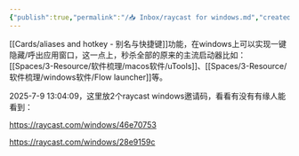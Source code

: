 ```yaml
---
{"publish":true,"permalink":"/📥 Inbox/raycast for windows.md","created":"2025-07-09","modified":"2025-07-09","published":"2025-07-09T23:15:08.887+08:00","cssclasses":""}
---
```



[[Cards/aliases and hotkey - 别名与快捷键]]功能，在windows上可以实现一键隐藏/呼出应用窗口，这一点上，秒杀全部的原来的主流启动器比如：[[Spaces/3-Resource/软件梳理/macos软件/uTools]]、[[Spaces/3-Resource/软件梳理/windows软件/Flow launcher]]等。

2025-7-9 13:04:09，这里放2个raycast windows邀请码，看看有没有有缘人能看到：

https://raycast.com/windows/46e70753

https://raycast.com/windows/28e9159c
